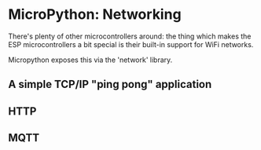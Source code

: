 # MicroPython: Networking

There's plenty of other microcontrollers around: the thing which makes the ESP microcontrollers
a bit special is their built-in support for WiFi networks.

Micropython exposes this via the 'network' library.

## A simple TCP/IP "ping pong" application

## HTTP

## MQTT

## 
